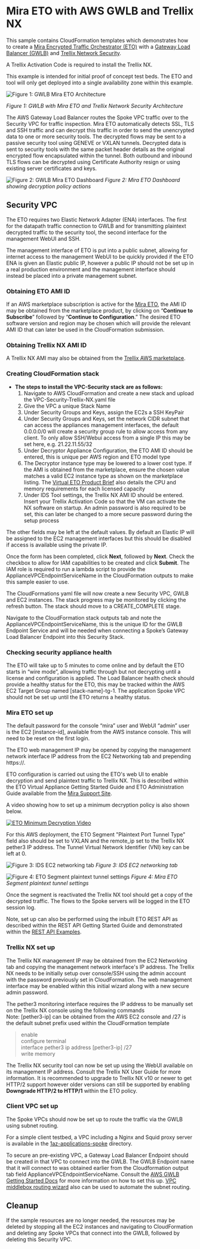 # Mira ETO with AWS GWLB and Trellix NX

This sample contains CloudFormation templates which demonstrates how to create a [Mira Encrypted Traffic Orchestrator (ETO)](https://mirasecurity.com/how-mira-works/eto-aws/) with a [Gateway Load Balancer (GWLB)](https://docs.aws.amazon.com/elasticloadbalancing/latest/gateway/introduction.html) and [Trellix Network Security](https://aws.amazon.com/marketplace/pp/prodview-nhv767c7hyors).

A Trellix Activation Code is required to install the Trellix NX.

This example is intended for initial proof of concept test beds. The ETO and tool will only get deployed into a single availability zone within this example.

![Figure 1: GWLB Mira ETO Architecture](../images/overview-trellix-nx.png)

_Figure 1: GWLB with Mira ETO and Trellix Network Security Architecture_

The AWS Gateway Load Balancer routes the Spoke VPC traffic over to the Security VPC for traffic inspection. Mira ETO automatically detects SSL, TLS and SSH traffic and can decrypt this traffic in order to send the unencrypted data to one or more security tools. The decrypted flows may be sent to a passive security tool using GENEVE or VXLAN tunnels. Decrypted data is sent to security tools with the same packet header details as the original encrypted flow encapsulated within the tunnel. Both outbound and inbound TLS flows can be decrypted using Certificate Authority resign or using existing server certificates and keys.

![Figure 2: GWLB Mira ETO Dashboard](../images/ETO-dashboard.png)
_Figure 2: Mira ETO Dashboard showing decryption policy actions_

## **Security VPC**
The ETO requires two Elastic Network Adapter (ENA) interfaces. The first for the datapath traffic connection to GWLB and for transmitting plaintext decrypted traffic to the security tool, the second interface for the management WebUI and SSH.

The management interface of ETO is put into a public subnet, allowing for internet access to the management WebUI to be quickly provided if the ETO ENA is given an Elastic public IP, however a public IP should not be set up in a real production environment and the management interface should instead be placed into a private management subnet.

### Obtaining ETO AMI ID
If an AWS marketplace subscription is active for the [Mira ETO](https://aws.amazon.com/marketplace/seller-profile?id=seller-vh5fkitegcazg), the AMI ID may be obtained from the marketplace product, by clicking on “**Continue to Subscribe**” followed by “**Continue to Configuration**.” The desired ETO software version and region may be chosen which will provide the relevant AMI ID that can later be used in the CloudFormation submission.

### Obtaining Trellix NX AMI ID

A Trellix NX AMI may also be obtained from the [Trellix AWS marketplace](https://aws.amazon.com/marketplace/pp/prodview-nhv767c7hyors).

### Creating CloudFormation stack

* **The steps to install the VPC-Security stack are as follows:**
    1. Navigate to AWS CloudFormation and create a new stack and upload the VPC-Security-Trellix-NX.yaml file
    2. Give the VPC a unique Stack Name
    3. Under Security Groups and Keys, assign the EC2s a SSH KeyPair
    4. Under Security Groups and Keys, set the network CIDR subnet that can access the appliances management interfaces, the default 0.0.0.0/0 will create a security group rule to allow access from any client. To only allow SSH/Webui access from a single IP this may be set here, e.g. 21.22.11.55/32
    5. Under Decryptor Appliance Configuration, the ETO AMI ID should be entered, this is unique per AWS region and ETO model type
    6. The Decryptor instance type may be lowered to a lower cost type. If the AMI is obtained from the marketplace, ensure the chosen value matches a valid EC2 instance type as shown on the marketplace listing. The [Virtual ETO Product Brief](https://mirasecurity.com/resources/) also details the CPU and memory requirements for each licensed capacity
    7. Under IDS Tool settings, the Trellix NX AMI ID should be entered. Insert your Trellix Activation Code so that the VM can activate the NX software on startup. An admin password is also required to be set, this can later be changed to a more secure password during the setup process

The other fields may be left at the default values. By default an Elastic IP will be assigned to the EC2 management interfaces but this should be disabled if access is available using the private IP.

Once the form has been completed, click **Next**, followed by **Next**. Check the checkbox to allow for IAM capabilities to be created and click **Submit**.
The IAM role is required to run a lambda script to provide the ApplianceVPCEndpointServiceName in the CloudFormation outputs to make this sample easier to use.

The CloudFormations yaml file will now create a new Security VPC, GWLB and EC2 instances. The stack progress may be monitored by clicking the refresh button. The stack should move to a CREATE_COMPLETE stage.

Navigate to the CloudFormation stack outputs tab and note the ApplianceVPCEndpointServiceName, this is the unique ID for the GWLB Endpoint Service and will be needed when connecting a Spoke’s Gateway Load Balancer Endpoint into this Security Stack.

### Checking security appliance health

The ETO will take up to 5 minutes to come online and by default the ETO starts in “wire mode”, allowing traffic through but not decrypting until a license and configuration is applied. The Load Balancer health check should provide a healthy status for the ETO, this may be tracked within the AWS EC2 Target Group named [stack-name]-tg-1. The application Spoke VPC should not be set up until the ETO returns a healthy status.

### **Mira ETO set up**

The default password for the console “mira” user and WebUI “admin” user is the EC2 [instance-id], available from the AWS instance console. This will need to be reset on the first login.

The ETO web management IP may be opened by copying the management network interface IP address from the EC2 Networking tab and prepending https://.

ETO configuration is carried out using the ETO's web UI to enable decryption and send plaintext traffic to Trellix NX. This is described within the ETO Virtual Appliance Getting Started Guide and ETO Administration Guide available from the [Mira Support Site](https://support.mirasecurity.com).

A video showing how to set up a minimum decryption policy is also shown below.

[![ETO Minimum Decryption Video](https://img.youtube.com/vi/vnVbh6EjBMM/0.jpg)](https://www.youtube.com/watch?v=vnVbh6EjBMM)

For this AWS deployment, the ETO Segment "Plaintext Port Tunnel Type" field also should be set to VXLAN and the remote_ip set to the Trellix NX pether3 IP address. The Tunnel Virtual Network Identifier (VNI) key can be left at 0.

![Figure 3: IDS EC2 networking tab](../images/ids-networking-trellix.png)
_Figure 3: IDS EC2 networking tab_

![Figure 4: ETO Segment plaintext tunnel settings](../images/ETO-vxlan-trellix.png)
_Figure 4: Mira ETO Segment plaintext tunnel settings_

Once the segment is reactivated the Trellix NX tool should get a copy of the decrypted traffic. The flows to the Spoke servers will be logged in the ETO session log.

Note, set up can also be performed using the inbuilt ETO REST API as described within the REST API Getting Started Guide and demonstrated within the [REST API Examples](https://github.com/mirasecurity/restapi-examples).

### **Trellix NX set up**

The Trellix NX management IP may be obtained from the EC2 Networking tab and copying the management network interface's IP address. The Trellix NX needs to be initially setup over console/SSH using the admin account with the password previously set in CloudFormation.
The web management interface may be enabled within this initial wizard along with a new secure admin password.

The pether3 monitoring interface requires the IP address to be manually set on the Trellix NX console using the following commands\
Note: [pether3-ip] can be obtained from the AWS EC2 console and /27 is the default subnet prefix used within the CloudFormation template
> enable\
> configure terminal\
> interface pether3 ip address [pether3-ip] /27\
> write memory

The Trellix NX security tool can now be set up using the WebUI available on its management IP address. Consult the Trellix NX User Guide for more information.
 It is recommended to upgrade to Trellix NX v10 or newer to get HTTP/2 support however older versions can still be supported by enabling **Downgrade HTTP/2 to HTTP/1** within the ETO policy.

### **Client VPC set up**

The Spoke VPCs should now be set up to route the traffic via the GWLB using subnet routing.

For a simple client testbed, a VPC including a Nginx and Squid proxy server is available in the [1az-applications-spoke](../1az-applications-spoke/) directory.

To secure an pre-existing VPC, a Gateway Load Balancer Endpoint should be created in that VPC to connect
into the GWLB. The GWLB Endpoint name that it will connect to was obtained earlier from the Cloudformation output tab field ApplianceVPCEndpointServiceName.
Consult the [AWS GWLB Getting Started Docs](https://docs.aws.amazon.com/elasticloadbalancing/latest/gateway/getting-started.html) for more information on how to set this up.
[VPC middlebox routing wizard](https://docs.aws.amazon.com/vpc/latest/userguide/gwlb-route.html) also can be used to automate the subnet routing.

## **Cleanup**

If the sample resources are no longer needed, the resources may be deleted by stopping all the EC2 instances and navigating to CloudFormation and deleting any Spoke VPCs that connect into the GWLB, followed by deleting this Security VPC.
